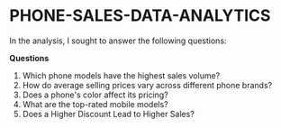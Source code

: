 # PHONE-SALES-DATA-ANALYTICS

In the analysis, I sought to answer the following questions:

**Questions**
1. Which phone models have the highest sales volume?
2. How do average selling prices vary across different phone brands?
3. Does a phone's color affect its pricing?
4. What are the top-rated mobile models?
5. Does a Higher Discount Lead to Higher Sales?
